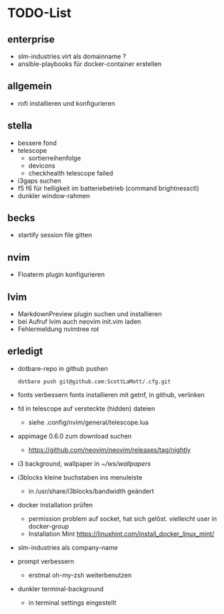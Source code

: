 TODO-List
=
enterprise
-
- slm-industries.virt als domainname ?
- ansible-playbooks für docker-container erstellen

allgemein
-
- rofi installieren und konfigurieren

stella
-
- bessere fond
- telescope
  - sortierreihenfolge
  - devicons
  - checkhealth telescope failed
- i3gaps suchen
- f5 f6 für helligkeit im batteriebetrieb (command brightnessctl)
- dunkler window-rahmen

becks
-
- startify session file gitten

nvim
-
- Floaterm plugin konfigurieren

lvim
-
- MarkdownPreview plugin suchen und installieren
- bei Aufruf lvim auch neovim init.vim laden
- Fehlermeldung nvimtree rot

erledigt
-

- dotbare-repo in github pushen
  ```
  dotbare push git@github.com:ScottLaMott/.cfg.git
  ```

- fonts verbessern
    fonts installieren mit getnf, in github, verlinken
- fd in telescope auf versteckte (hidden) dateien
  - siehe .config/nvim/general/telescope.lua
- appimage 0.6.0 zum download suchen
  -  https://github.com/neovim/neovim/releases/tag/nightly
- i3 background, wallpaper in _~/ws/wallpapers_
- i3blocks kleine buchstaben ins menuleiste
  - in /usr/share/i3blocks/bandwidth geändert
- docker installation prüfen
  - permission problem auf socket, hat sich gelöst. vielleicht user in docker-group
  - Installation Mint https://linuxhint.com/install_docker_linux_mint/
- slm-industries als company-name
- prompt verbessern
  - erstmal oh-my-zsh weiterbenutzen
- dunkler terminal-background
  - in terminal settings eingestellt
